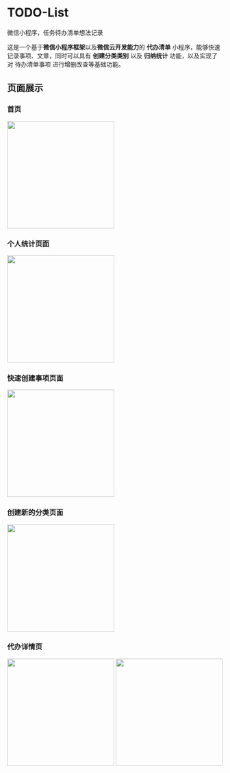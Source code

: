 # TODO-List
微信小程序，任务待办清单想法记录

这是一个基于**微信小程序框架**以及**微信云开发能力**的 **代办清单** 小程序，能够快速记录事项、文章，同时可以具有 **创建分类类别** 以及 **归纳统计** 功能，以及实现了对 待办清单事项 进行增删改查等基础功能。

## 页面展示

### 首页
<img src="https://github.com/TaoRainLover/wechat_todoList_imgs/blob/master/index.PNG" width="250px">

### 个人统计页面
<img src="https://github.com/TaoRainLover/wechat_todoList_imgs/blob/master/person_statistical.PNG" width="250px">

### 快速创建事项页面
<img src="https://github.com/TaoRainLover/wechat_todoList_imgs/blob/master/add_item.PNG" width="250px">

### 创建新的分类页面
<img src="https://github.com/TaoRainLover/wechat_todoList_imgs/blob/master/add_newClass.PNG" width="250px">

### 代办详情页
<img src="https://github.com/TaoRainLover/wechat_todoList_imgs/blob/master/todo_page.PNG" width="250px">
<img src="https://github.com/TaoRainLover/wechat_todoList_imgs/blob/master/todo_before.PNG" width="250px">
